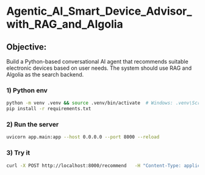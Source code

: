 # Agentic_AI_Smart_Device_Advisor_with_RAG_and_Algolia
## Objective:
Build a Python-based conversational AI agent that recommends suitable electronic devices
based on user needs. The system should use RAG and Algolia as the search backend.

### 1) Python env
```bash
python -m venv .venv && source .venv/bin/activate  # Windows: .venv\Scripts\activate
pip install -r requirements.txt
```

### 2) Run the server
```bash
uvicorn app.main:app --host 0.0.0.0 --port 8000 --reload
```

### 3) Try it
```bash
curl -X POST http://localhost:8000/recommend   -H "Content-Type: application/json"   -d '{ "messages": [{"role":"user","content":"I want a laptop for programming that is lightweight."}] }'
```

